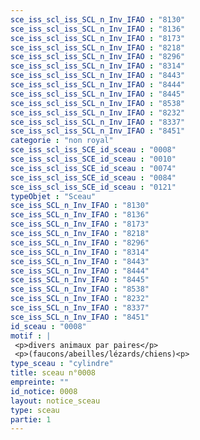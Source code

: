 ```yaml
---
sce_iss_scl_iss_SCL_n_Inv_IFAO : "8130"
sce_iss_scl_iss_SCL_n_Inv_IFAO : "8136"
sce_iss_scl_iss_SCL_n_Inv_IFAO : "8173"
sce_iss_scl_iss_SCL_n_Inv_IFAO : "8218"
sce_iss_scl_iss_SCL_n_Inv_IFAO : "8296"
sce_iss_scl_iss_SCL_n_Inv_IFAO : "8314"
sce_iss_scl_iss_SCL_n_Inv_IFAO : "8443"
sce_iss_scl_iss_SCL_n_Inv_IFAO : "8444"
sce_iss_scl_iss_SCL_n_Inv_IFAO : "8445"
sce_iss_scl_iss_SCL_n_Inv_IFAO : "8538"
sce_iss_scl_iss_SCL_n_Inv_IFAO : "8232"
sce_iss_scl_iss_SCL_n_Inv_IFAO : "8337"
sce_iss_scl_iss_SCL_n_Inv_IFAO : "8451"
categorie : "non royal"
sce_iss_scl_iss_SCE_id_sceau : "0008"
sce_iss_scl_iss_SCE_id_sceau : "0010"
sce_iss_scl_iss_SCE_id_sceau : "0074"
sce_iss_scl_iss_SCE_id_sceau : "0084"
sce_iss_scl_iss_SCE_id_sceau : "0121"
typeObjet : "Sceau"
sce_iss_SCL_n_Inv_IFAO : "8130"
sce_iss_SCL_n_Inv_IFAO : "8136"
sce_iss_SCL_n_Inv_IFAO : "8173"
sce_iss_SCL_n_Inv_IFAO : "8218"
sce_iss_SCL_n_Inv_IFAO : "8296"
sce_iss_SCL_n_Inv_IFAO : "8314"
sce_iss_SCL_n_Inv_IFAO : "8443"
sce_iss_SCL_n_Inv_IFAO : "8444"
sce_iss_SCL_n_Inv_IFAO : "8445"
sce_iss_SCL_n_Inv_IFAO : "8538"
sce_iss_SCL_n_Inv_IFAO : "8232"
sce_iss_SCL_n_Inv_IFAO : "8337"
sce_iss_SCL_n_Inv_IFAO : "8451"
id_sceau : "0008"
motif : |
 <p>divers animaux par paires</p>
 <p>(faucons/abeilles/lézards/chiens)<p>
type_sceau : "cylindre"
title: sceau n°0008
empreinte: ""
id_notice: 0008
layout: notice_sceau
type: sceau
partie: 1
---
```

